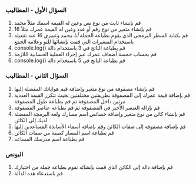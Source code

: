 ### **السؤال الأول - المطاليب**

1. قم بإنشاء ثابت من نوع نص وعين له القيمة اسمك مثلاً محمد
2. قم بإنشاء متغير من نوع رقم أو عدد وعين له القيمة عمرك مثلاً 16
3. قم بكتابة السطر البرمجي الذي يقوم بطباعة الجملة *أنا محمد وعمري 16* عند تفعيله باستخدام المتغيرات التي قمت بإنشائها للتو وعلامة الجمع
4. console.log() قم بطباعة الناتج في 3 باستخدام دالة
5. قم بحساب خمسة أضعاف عمرك عبر إجراء العملية الحسابية اللازمة
6. console.log() قم بطباعة الناتج في 5 باستخدام دالة

### **السؤال الثاني - المطاليب**

1. قم بإنشاء مصفوفة من نوع متغير وإضافة قيم هواياتك المفضلة إليها
2. قم بإضافة قيمة عمرك إلى المصفوفة بطريقتين مختلفتين بحيث تتكرر القيمة العددية مرتين داخل المصفوفة ثم قم بطباعة طول المصفوفة
3. قم بإزالة العنصر الأخير في المصفوفة ثم قم بطباعة عناصر المصفوفة
4. قم بإنشاء كائن من نوع متغير وإضافة خصائص اسم مسارك ولغة البرمجة المفضلة لديك إلى الكائن
5. قم بإضافة مصفوفة إلى صفات الكائن وقم بإضافة أسماء الأساتذة المساعدين إليها
6. قم بطباعة اسم المسار كصفة من صفات الكائن
7. قم بطباعة اسم مدرسك المساعد

### **البونص**

1. قم بإضافة دالة إلى الكائن الذي قمت بإنشائه تقوم بطباعة جملة من اختيارك
2. قم باستدعاء هذه الدالة
